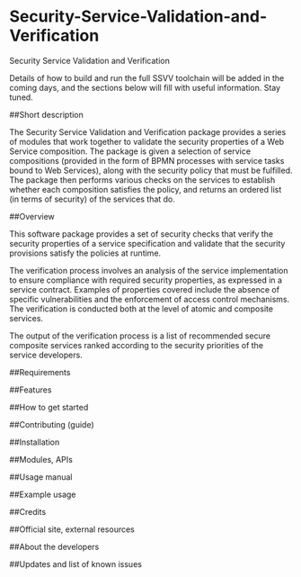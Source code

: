 Security-Service-Validation-and-Verification
============================================

Security Service Validation and Verification

Details of how to build and run the full SSVV toolchain will be added in the coming days, and the sections below will fill with useful information. Stay tuned.

##Short description

The Security Service Validation and Verification package provides a series of modules that work together to validate the security properties of a Web Service composition. The package is given a selection of service compositions (provided in the form of BPMN processes with service tasks bound to Web Services), along with the security policy that must be fulfilled. The package then performs various checks on the services to establish whether each composition satisfies the policy, and returns an ordered list (in terms of security) of the services that do.

##Overview

This software package provides a set of security checks that verify the security properties of a service specification and validate that the security provisions satisfy the policies at runtime.

The verification process involves an analysis of the service implementation to ensure compliance with required security properties, as expressed in a service contract. Examples of properties covered include the absence of specific vulnerabilities and the enforcement of access control mechanisms. The verification is conducted both at the level of atomic and composite services.

The output of the verification process is a list of recommended secure composite services ranked according to the security priorities of the service developers.

##Requirements

##Features

##How to get started

##Contributing (guide)

##Installation

##Modules, APIs

##Usage manual

##Example usage

##Credits

##Official site, external resources

##About the developers

##Updates and list of known issues
